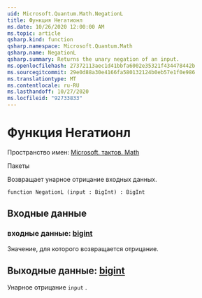 ```yaml
---
uid: Microsoft.Quantum.Math.NegationL
title: Функция Негатионл
ms.date: 10/26/2020 12:00:00 AM
ms.topic: article
qsharp.kind: function
qsharp.namespace: Microsoft.Quantum.Math
qsharp.name: NegationL
qsharp.summary: Returns the unary negation of an input.
ms.openlocfilehash: 27372113aec1d41bbfa6002e35321f434478442b
ms.sourcegitcommit: 29e0d88a30e4166fa580132124b0eb57e1f0e986
ms.translationtype: MT
ms.contentlocale: ru-RU
ms.lasthandoff: 10/27/2020
ms.locfileid: "92733833"
---
```

# <a name="negationl-function"></a>Функция Негатионл

Пространство имен: [Microsoft. тактов. Math](xref:Microsoft.Quantum.Math)

Пакеты [](https://nuget.org/packages/)


Возвращает унарное отрицание входных данных.

```qsharp
function NegationL (input : BigInt) : BigInt
```


## <a name="input"></a>Входные данные

### <a name="input--bigint"></a>входные данные: [bigint](xref:microsoft.quantum.lang-ref.bigint)

Значение, для которого возвращается отрицание.



## <a name="output--bigint"></a>Выходные данные: [bigint](xref:microsoft.quantum.lang-ref.bigint)

Унарное отрицание `input` .